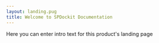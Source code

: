 ```yaml
---
layout: landing.pug
title: Welcome to SPDockit Documentation 
---
```


Here you can enter intro text for this product's landing page
